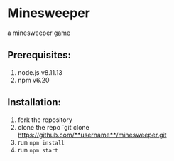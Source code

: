 # Minesweeper
a minesweeper game

## Prerequisites:
1. node.js  v8.11.13
2. npm v6.20

## Installation:
1. fork the repository
2. clone the repo `git clone https://github.com/**username**/minesweeper.git
3. run `npm install`
3. run `npm start`
